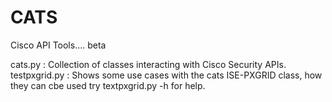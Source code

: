 # CATS
Cisco API Tools.... beta 

cats.py :  Collection of classes interacting with Cisco Security APIs.
testpxgrid.py : Shows some use cases with the cats ISE-PXGRID class, how they can cbe used
try textpxgrid.py -h for help.
